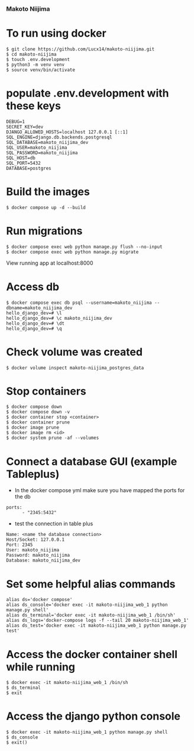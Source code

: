 ### Makoto Niijima

# To run using docker

```
$ git clone https://github.com/Lucx14/makoto-niijima.git
$ cd makoto-niijima
$ touch .env.development
$ python3 -m venv venv
$ source venv/bin/activate
```

# populate .env.development with these keys

```
DEBUG=1
SECRET_KEY=dev
DJANGO_ALLOWED_HOSTS=localhost 127.0.0.1 [::1]
SQL_ENGINE=django.db.backends.postgresql
SQL_DATABASE=makoto_niijima_dev
SQL_USER=makoto_niijima
SQL_PASSWORD=makoto_niijima
SQL_HOST=db
SQL_PORT=5432
DATABASE=postgres
```

# Build the images

```
$ docker compose up -d --build
```

# Run migrations

```
$ docker compose exec web python manage.py flush --no-input
$ docker compose exec web python manage.py migrate
```

View running app at localhost:8000

# Access db

```
$ docker compose exec db psql --username=makoto_niijima --dbname=makoto_niijima_dev
hello_django_dev=# \l
hello_django_dev=# \c makoto_niijima_dev
hello_django_dev=# \dt
hello_django_dev=# \q
```

# Check volume was created

```
$ docker volume inspect makoto-niijima_postgres_data
```

# Stop containers

```
$ docker compose down
$ docker compose down -v
$ docker container stop <container>
$ docker container prune
$ docker image prune
$ docker image rm <id>
$ docker system prune -af --volumes
```

# Connect a database GUI (example Tableplus)

- In the docker compose yml make sure you have mapped the ports for the db

```
ports:
      - "2345:5432"
```

- test the connection in table plus

```
Name: <name the database connection>
Host/Socket: 127.0.0.1
Port: 2345
User: makoto_niijima
Password: makoto_niijima
Database: makoto_niijima_dev
```

# Set some helpful alias commands

```
alias ds='docker compose'
alias ds_console='docker exec -it makoto-niijima_web_1 python manage.py shell'
alias ds_terminal='docker exec -it makoto-niijima_web_1 /bin/sh'
alias ds_logs='docker-compose logs -f --tail 20 makoto-niijima_web_1'
alias ds_test='docker exec -it makoto-niijima_web_1 python manage.py test'
```

# Access the docker container shell while running

```
$ docker exec -it makoto-niijima_web_1 /bin/sh
$ ds_terminal
$ exit
```

# Access the django python console

```
$ docker exec -it makoto-niijima_web_1 python manage.py shell
$ ds_console
$ exit()
```
